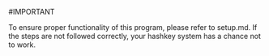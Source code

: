 #IMPORTANT

To ensure proper functionality of this program, please refer to setup.md. If the steps are not followed correctly, your hashkey system has a chance not to work.
